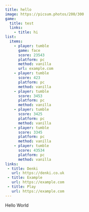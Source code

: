 ```yaml
---
title: hello
image: https://picsum.photos/200/300
game:
  title: test
  links:
    - title: hi
list:
  items:
    - player: tumble
      game: face
      score: 23543
      platform: pc
      method: vanilla
      url: example.com
    - player: tumble
      score: 423
      platform: pc
      method: vanilla
    - player: tumble
      score: 3453
      platform: pc
      method: vanilla
    - player: tumble
      score: 3425
      platform: pc
      method: vanilla
    - player: tumble
      score: 3345
      platform: pc
      method: vanilla
    - player: tumble
      score: 43534
      platform: pc
      method: vanilla
links:
 - title: Denki
   url: https://denki.co.uk
 - title: Example
   url: https://example.com
 - title: Play
   url: https://example.com
---
```

Hello World
